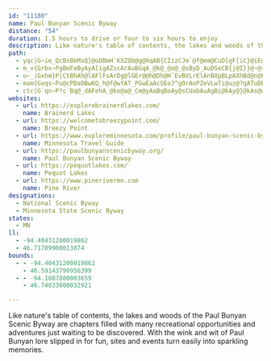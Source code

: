 ```yaml
---
id: "11180"
name: Paul Bunyan Scenic Byway
distance: "54"
duration: 1.5 hours to drive or four to six hours to enjoy
description: Like nature's table of contents, the lakes and woods of the Paul Bunyan Scenic Byway are chapters filled with many recreational opportunities and adventures just waiting to be discovered. With the wink and wit of Paul Bunyan lore slipped in for fun, sites and events turn easily into sparkling memories.
path:
  - yqc|G~ie_QcBsBkMsQ}@oDBmH`KXZQb@g@XqAB{CIizCJm`@f@em@CuD]gF[iC}@iEgEgPa@mCS_C?oDVeDd@yCvDiM~@eFr@qFFkJE{nBAmmAPi|@RqzA
  - m_v{Grbx~PgBmFeByAyA[igAZscArAuBGqA_@k@_@o@_@sByD_AuDSeCB{j@I}}@~@sM?iBqDcf@[gBe@yAc@_AyBsCcAo@uBWsEEccALmVIwIQcCeAwAgB{AyD]aDEkA?gd@HaSMoDg@_Dm@_CcC_DsAo@wB_@oGKaW?{wAe@
  - u~_|Gxhm}P|CtBhAh@lAFlFsArDg@lGEr@@h@Dh@H`EvBVLrElAnBXpBLpAXhBd@n@PfD~AzB`BdE~DhS`e@`BfCnDxDnDnFzHnWt@zCd@pGu@nKJ`FbBhOn@tD^~Cd@vB`AfBp@~@fGlElDnEbBxEx@`HHveAD`FIjCyBvK]fCKbDXfEr@zClHjWTpCBzBn@~IzAtDpA~AdAl@xAh@vBNpGHpARrAf@rBjBx@rAlAnDZbD?rE[feA?vPd@xCx@dCrBfDhCzA|BTbGFjEp@xDfCdB`Cr@pAfB`GZrCTfCF~d@Ibv@s@ndCN`ClAlF`AzA~CdCpAXzCDnNYtCjArAzAdBdD\tAZvCHzCChKR`XK`IBbD?pHAfJHdWEd^NzMj@dFl@`CfAtC`BnC|B`C`NzJvQ|LhC|BxYd]tv@rx@pA|Bh@xBb@bDHpIIleAJvbACxc@CfEBlE
  - mam{Gxqs~Pu@cPDaOBwKQ_h@f@wfAT_PGwEaAcSEoJ^gOrAoPZeVLwTi@uz@?qATuDb@aD~BsJfBmGxAmJnCui@p@{Gt@_GxB{IxBmF`Q_YfCmEfBqEbAmDjA{Fh@sDhE_b@~@aH|@uIkcAK{@K_GaDmBg@kAIiABiAZwAx@uCjCiBz@sBXi_@nAyGHsASyAm@mBeB_BgDy@qCU{BIsKDm_@Eq]DcUDiCr@eFdB_JRiCEgC}CsTA{MPycAAqVKuNGy`AB_NWutB_@s|@o]FcTs@oDWcCe@mF}C}BeCqt@ymAeB{BkBkBcBqAcCmAoBs@wDm@gjB_ByFk@}H{BgEaB_@WeAMcDCqDb@{ExAuDl@eAEmCsAaAeAa@u@}CeIyBgEc@g@sDeCqB_@aDQaY?_AVkEfB}EvCyCvAqCp@sIxAmE^wJJqFfAsJ~DkIrEsCTeM{AuCGyBXk\zLoC`BcClE
  - ctc|G`qn~P?c`Bq@_dAFehA_@ko@a@_Cm@yAaBqBoAy@sCUabAuAgBi@kAy@}@kAs@wA_@oAQgCKgs@a@kaAPahAC}BOuBq@sDk@_BiTwb@eEwH{@qAwEiJi@qAyAyGMsCLgcBv@mxBJ_eC~fAf@nA[lC_Cz\q_@hDoCvB}@lI_Cz@e@bKoH~@e@rBa@bFy@vBQzIgA~BEfJlAxAJxBK|C_B`G{GdA{@lCiAbTyDfD{@lByAx@kA~HcO
websites:
  - url: https://explorebrainerdlakes.com/
    name: Brainerd Lakes
  - url: https://welcometobreezypoint.com/
    name: Breezy Point
  - url: https://www.exploreminnesota.com/profile/paul-bunyan-scenic-byway/2335
    name: Minnesota Travel Guide
  - url: https://paulbunyanscenicbyway.org/
    name: Paul Bunyan Scenic Byway
  - url: https://pequotlakes.com/
    name: Pequot Lakes
  - url: https://www.pinerivermn.com
    name: Pine River
designations:
  - National Scenic Byway
  - Minnesota State Scenic Byway
states:
  - MN
ll:
  - -94.40431200019862
  - 46.71789900013874
bounds:
  - - -94.40431200019862
    - 46.59143799956399
  - - -94.1087880003659
    - 46.74033000032921

---
```


Like nature's table of contents, the lakes and woods of the Paul Bunyan Scenic Byway are chapters filled with many recreational opportunities and adventures just waiting to be discovered. With the wink and wit of Paul Bunyan lore slipped in for fun, sites and events turn easily into sparkling memories.
